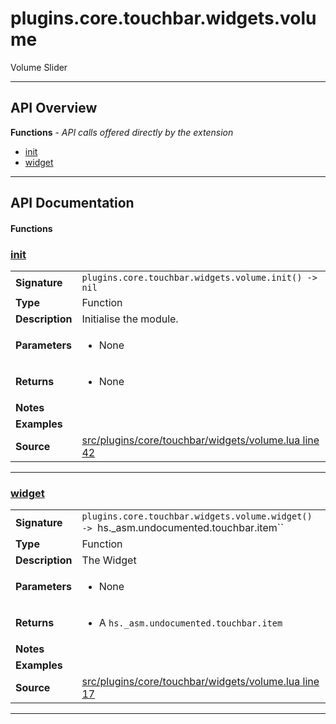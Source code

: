 # plugins.core.touchbar.widgets.volume

Volume Slider

---

## API Overview
**Functions** - _API calls offered directly by the extension_
 * [init](#init)
 * [widget](#widget)


---

## API Documentation

#### Functions


### [init](#init)

|                                             |                                                                                     |
| --------------------------------------------|-------------------------------------------------------------------------------------|
| **Signature**                               | `plugins.core.touchbar.widgets.volume.init() -> nil`                                                                    |
| **Type**                                    | Function                                                                     |
| **Description**                             | Initialise the module.                                                                     |
| **Parameters**                              | <ul><li>None</li></ul> |
| **Returns**                                 | <ul><li>None</li></ul>          |
| **Notes**                                   | <ul></ul> |
| **Examples**                                | <ul></ul> |
| **Source**                                  | [src/plugins/core/touchbar/widgets/volume.lua line 42](https://github.com/CommandPost/CommandPost/blob/develop/src/plugins/core/touchbar/widgets/volume.lua#L42) |

---


### [widget](#widget)

|                                             |                                                                                     |
| --------------------------------------------|-------------------------------------------------------------------------------------|
| **Signature**                               | `plugins.core.touchbar.widgets.volume.widget() -> `hs._asm.undocumented.touchbar.item``                                                                    |
| **Type**                                    | Function                                                                     |
| **Description**                             | The Widget                                                                     |
| **Parameters**                              | <ul><li>None</li></ul> |
| **Returns**                                 | <ul><li>A `hs._asm.undocumented.touchbar.item`</li></ul>          |
| **Notes**                                   | <ul></ul> |
| **Examples**                                | <ul></ul> |
| **Source**                                  | [src/plugins/core/touchbar/widgets/volume.lua line 17](https://github.com/CommandPost/CommandPost/blob/develop/src/plugins/core/touchbar/widgets/volume.lua#L17) |

---

